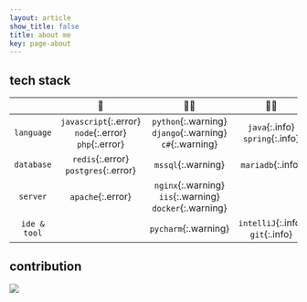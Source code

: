 ```yaml
---
layout: article
show_title: false
title: about me
key: page-about
---
```

## tech stack

| | 👶 |🤷‍♀️‍ | 🙆‍♀️ | 👩‍🎓
:---:|:---:|:---:|:---:|:---:
`language` |  `javascript`{:.error} `node`{:.error} `php`{:.error} | `python`{:.warning} `django`{:.warning} `c#`{:.warning} | `java`{:.info} `spring`{:.info} |  
`database` | `redis`{:.error} `postgres`{:.error}  | `mssql`{:.warning}  | `mariadb`{:.info} | 
`server`| `apache`{:.error}| `nginx`{:.warning} `iis`{:.warning} `docker`{:.warning} | |
`ide & tool`| | `pycharm`{:.warning}  | `intelliJ`{:.info} `git`{:.info}|  



## contribution

![](http://ghchart.rshah.org/naheenosaur)
